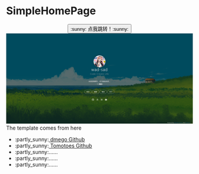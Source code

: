 # SimpleHomePage

<div align="center">
  <a href="https://wad-sad.github.io">
    <button>:sunny: 点我跳转！:sunny:</button>
  </a>
</div>
<img
  src="https://raw.githubusercontent.com/wad-sad/wad-sad.github.io/main/assets/img/image1.png"
/>

<div>
  The template comes from here
  <ul>
    <li>
      :partly_sunny:<a href="https://github.com/dmego/home.github.io">
        dmego Github
      </a>
    </li>
    <li>
      :partly_sunny:<a href="https://github.com/Tomotoes/HomePage">
        Tomotoes Github
      </a>
    </li>
    <li>:partly_sunny:……</li>
    <li>:partly_sunny:……</li>
    <li>:partly_sunny:……</li>
  </ul>
</div>
